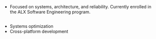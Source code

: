 ## 
* Focused on systems, architecture, and reliability. Currently enrolled in the ALX Software Engineering program.

##
* Systems optimization 
* Cross-platform development 

